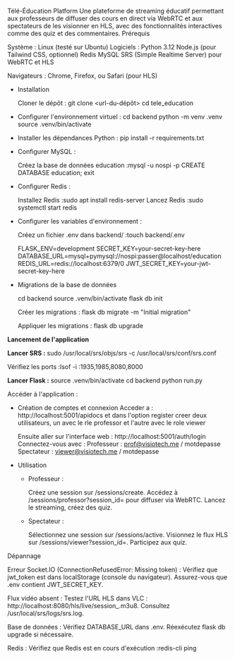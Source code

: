 Télé-Éducation Platform
Une plateforme de streaming éducatif permettant aux professeurs de diffuser des cours en direct via WebRTC et aux spectateurs de les visionner en HLS, avec des fonctionnalités interactives comme des quiz et des commentaires.
Prérequis

Système : Linux (testé sur Ubuntu)
Logiciels :
Python 3.12
Node.js (pour Tailwind CSS, optionnel)
Redis
MySQL
SRS (Simple Realtime Server) pour WebRTC et HLS


Navigateurs : Chrome, Firefox, ou Safari (pour HLS)

- Installation

    Cloner le dépôt :
    git clone <url-du-dépôt>
    cd tele_education


- Configurer l'environnement virtuel :
    cd backend
    python -m venv .venv
    source .venv/bin/activate


- Installer les dépendances Python :
    pip install -r requirements.txt


- Configurer MySQL :

    Créez la base de données education :mysql -u nospi -p
    CREATE DATABASE education;
    exit




- Configurer Redis :

    Installez Redis :sudo apt install redis-server
    Lancez Redis :sudo systemctl start redis




- Configurer les variables d'environnement :

    Créez un fichier .env dans backend/ :touch backend/.env

    FLASK_ENV=development
    SECRET_KEY=your-secret-key-here
    DATABASE_URL=mysql+pymysql://nospi:passer@localhost/education
    REDIS_URL=redis://localhost:6379/0
    JWT_SECRET_KEY=your-jwt-secret-key-here




- Migrations de la base de données

    cd backend
    source .venv/bin/activate
    flask db init


    Créer les migrations :
    flask db migrate -m "Initial migration"


    Appliquer les migrations :
    flask db upgrade




**Lancement de l'application**

**Lancer SRS :**
sudo /usr/local/srs/objs/srs -c /usr/local/srs/conf/srs.conf


Vérifiez les ports :lsof -i :1935,1985,8080,8000




**Lancer Flask :**
source .venv/bin/activate
cd backend
python run.py


Accéder à l'application :


- Création de comptes  et connexion 
    Acceder a : http://localhost:5001/apidocs
    et dans l'option register creer deux utilisateurs, un avec le rle professor et l'autre avec le role viewer

    Ensuite aller sur l'interface web : http://localhost:5001/auth/login 
    Connectez-vous avec :
    Professeur : prof@visiotech.me / motdepasse
    Spectateur : viewer@visiotech.me / motdepasse





- Utilisation

    - Professeur :

        Créez une session sur /sessions/create.
        Accédez à /sessions/professor?session_id=<id> pour diffuser via WebRTC.
        Lancez le streaming, créez des quiz.


    - Spectateur :

        Sélectionnez une session sur /sessions/active.
        Visionnez le flux HLS sur /sessions/viewer?session_id=<id>.
        Participez aux quiz.



Dépannage

Erreur Socket.IO (ConnectionRefusedError: Missing token) :
Vérifiez que jwt_token est dans localStorage (console du navigateur).
Assurez-vous que .env contient JWT_SECRET_KEY.


Flux vidéo absent :
Testez l'URL HLS dans VLC : http://localhost:8080/hls/live/session_<id>.m3u8.
Consultez /usr/local/srs/logs/srs.log.


Base de données :
Vérifiez DATABASE_URL dans .env.
Réexécutez flask db upgrade si nécessaire.


Redis :
Vérifiez que Redis est en cours d'exécution :redis-cli ping





